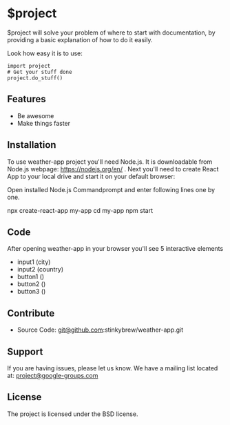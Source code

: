 $project
========

$project will solve your problem of where to start with documentation,
by providing a basic explanation of how to do it easily.

Look how easy it is to use:

    import project
    # Get your stuff done
    project.do_stuff()

Features
--------

- Be awesome
- Make things faster

Installation
------------

To use weather-app project you'll need Node.js. It is downloadable from Node.js webpage: https://nodejs.org/en/ .
Next you'll need to create React App to your local drive and start it on your default browser:

Open installed Node.js Commandprompt and enter following lines one by one.

npx create-react-app my-app
cd my-app
npm start


Code
----------

After opening weather-app in your browser you'll see 5 interactive elements
- input1 (city)
- input2 (country)
- button1 ()
- button2 ()
- button3 ()

Contribute
----------

- Source Code: git@github.com:stinkybrew/weather-app.git

Support
-------

If you are having issues, please let us know.
We have a mailing list located at: project@google-groups.com

License
-------

The project is licensed under the BSD license.